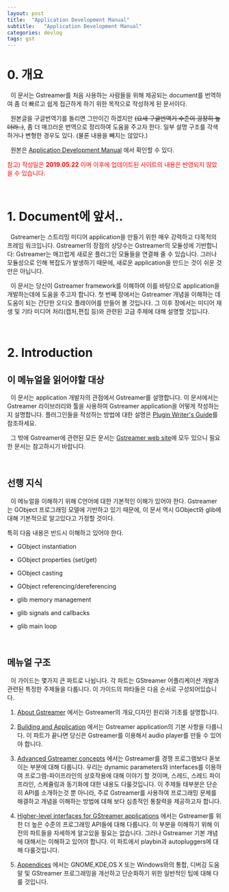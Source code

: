 ```yaml
---
layout: post
title:  "Application Development Manual"
subtitle:   "Application Development Manual"
categories: devlog
tags: gst
---
```


<style>
.fill_color {background-color:rgba(164,164,164,0.7);border-radius:4px;padding:2px;}
.blue_l {color:#323C73;}
</style>

# __0. 개요__

&nbsp; 이 문서는 Gstreamer를 처음 사용하는 사람들을 위해 제공되는 document를 번역하여 좀 더 빠르고 쉽게 접근하게 하기 위한 목적으로 작성하게 된 문서이다.

&nbsp; 원본글을 구글번역기를 돌리면 그만이긴 하겠지만 ~~(요새 구글번역기 수준이 굉장히 높더라..)~~, 좀 더 매끄러운 번역으로 정리하여 도움을 주고자 한다. 일부 설명 구조를 각색하거나 변형한 경우도 있다. (물론 내용을 빼지는 않았다.)

&nbsp; 원본은 [Application Development Manual](https://gstreamer.freedesktop.org/documentation/application-development/index.html?gi-language=c) 에서 확인할 수 있다.

<span style="color:red"> 참고) 작성일은 __2019.05.22__ 이며 이후에 업데이트된 사이트의 내용은 반영되지 않았을 수 있습니다.</span>
<br>

<br>

# __1. Document에 앞서..__

&nbsp; Gstreamer는 스트리밍 미디어 application을 만들기 위한 매우 강력하고 다목적의 프레임 워크입니다. Gstreamer의 장점의 상당수는 Gstreamer의 모듈성에 기반합니다: Gstreamer는 매끄럽게 새로운 플러그인 모듈들을 연결해 줄 수 있습니다. 그러나 모듈성으로 인해 복잡도가 발생하기 때문에, 새로운 application을 만드는 것이 쉬운 것만은 아닙니다.

&nbsp; 이 문서는 당신이 Gstreamer framework를 이해하여 이를 바탕으로 application을 개발하는데에 도움을 주고자 합니다. 첫 번째 장에서는 Gstreamer 개념을 이해하는 데 도움이 되는 간단한 오디오 플레이어를 만들어 볼 것입니다. 그 이후 장에서는 미디어 재생 및 기타 미디어 처리(캡처,편집 등)와 관련된 고급 주제에 대해 설명할 것입니다.

<br>

# __2. Introduction__

## __이 메뉴얼을 읽어야할 대상__

&nbsp; 이 문서는 application 개발자의 관점에서 Gstreamer를 설명합니다. 이 문서에서는 Gstreamer 라이브러리와 툴을 사용하여 Gstreamer application을 어떻게 작성하는지 설명합니다. 플러그인들을 작성하는 방법에 대한 설명은 [Plugin Writer's Guide](https://gstreamer.freedesktop.org/documentation/plugin-development/index.html?gi-language=c)를 참조하세요.

&nbsp; 그 밖에 Gstreamer에 관련된 모든 문서는 [Gstreamer web site](https://gstreamer.freedesktop.org/documentation/doc_index.html?gi-language=c)에 모두 있으니 필요한 문서는 참고하시기 바랍니다.

<br>


## __선행 지식__

&nbsp; 이 메뉴얼을 이해하기 위해 C언어에 대한 기본적인 이해가 있어야 한다. Gstreamer는 GObject 프로그래밍 모델에 기반하고 있기 때문에, 이 문서 역시 GObject와 glib에 대해 기본적으로 알고있다고 가정할 것이다.

특히 다음 내용은 반드시 이해하고 있어야 한다.

- GObject instantiation

- GObject properties (set/get)

- GObject casting

- GObject referencing/dereferencing

- glib memory management

- glib signals and callbacks

- glib main loop

<br>

## __메뉴얼 구조__

&nbsp; 이 가이드는 몇가지 큰 파트로 나뉩니다. 각 파트는 GStreamer 어플리케이션 개발과 관련된 특정한 주제들을 다룹니다. 이 가이드의 파타들은 다음 순서로 구성되어있습니다.

1. [About Gstreamer]() 에서는 Gstreamer의 개요,디자인 원리와 기초를 설명합니다.

2. [Building and Application]() 에서는 Gstreamer application의 기본 사항을 다룹니다. 이 파트가 끝나면 당신은 Gstreamer를 이용해서 audio player를 만들 수 있어야 합니다.

3. [Advanced Gstreamer concepts]() 에서는 Gstreamer를 경쟁 프로그램보다 돋보이는 부분에 대해 다룹니다. 우리는 dynamic parameters와 interfaces를 이용하여 프로그램-파이프라인의 상호작용에 대해 이야기 할 것이며, 스레드, 스레드 파이프라인, 스케쥴링과 동기화에 대한 내용도 다룰것입니다. 이 주제들 태부분은 단순히 API를 소개하는것 뿐 아니라, 주로 Gstreamer를 사용하여 프로그래밍 문제를 해결하고 개념을 이해하는 방법에 대해 보다 심층적인 통찰력을 제공하고자 합니다.

4. [Higher-level interfaces for GStreamer applications]() 에서는 Gstreamer를 위한 더 높은 수준의 프로그래밍 API들에 대해 다룹니다. 이 부분을 이해하기 위해 이전의 파트들을 자세하게 알고있을 필요는 없습니다. 그러나 Gstreamer 기본 개념에 대해서는 이해하고 있어야 합니다. 이 파트에서 playbin과 autopluggers에 대해 다룰것입니다.

5. [Appendices]() 에서는 GNOME,KDE,OS X 또는 Windows와의 통합, 디버깅 도움말 및 GStreamer 프로그래밍을 개선하고 단순화하기 위한 일반적인 팁에 대해 다룰 것입니다.